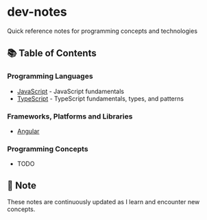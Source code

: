 # dev-notes

Quick reference notes for programming concepts and technologies

## 📚 Table of Contents

### Programming Languages
- [JavaScript](./javascript/README.md) - JavaScript fundamentals
- [TypeScript](./typescript/README.md) - TypeScript fundamentals, types, and patterns

### Frameworks, Platforms and Libraries
- [Angular](./angular/README.md)

### Programming Concepts
- TODO

## 📝 Note

These notes are continuously updated as I learn and encounter new concepts.
